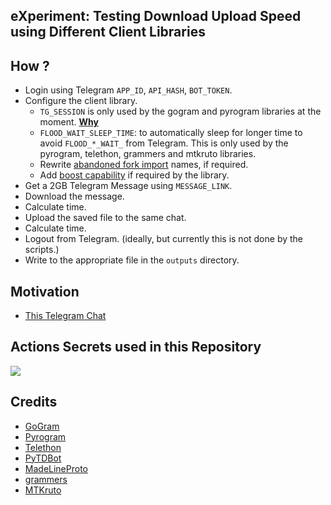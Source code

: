 ## eXperiment: Testing Download Upload Speed using Different Client Libraries

## How ?

- Login using Telegram `APP_ID`, `API_HASH`, `BOT_TOKEN`.
- Configure the client library.
    - `TG_SESSION` is only used by the gogram and pyrogram libraries at the moment. [**Why**](https://t.me/TG_Lore/22)
    - `FLOOD_WAIT_SLEEP_TIME`: to automatically sleep for longer time to avoid `FLOOD_*_WAIT_` from Telegram. This is only used by the pyrogram, telethon, grammers and mtkruto libraries.
    - Rewrite [abandoned fork import](https://github.com/TelegramPlayGround/bmt/blob/dacbca3/.github/workflows/hydrogram.yml#L31) names, if required.
    - Add [boost capability](https://github.com/TelegramPlayGround/bmt/blob/ed7f6ae/scripts/python/p2.py#L40) if required by the library.
- Get a 2GB Telegram Message using `MESSAGE_LINK`.
- Download the message.
- Calculate time.
- Upload the saved file to the same chat.
- Calculate time.
- Logout from Telegram. (ideally, but currently this is not done by the scripts.)
- Write to the appropriate file in the `outputs` directory.

## Motivation

- [This Telegram Chat](https://t.me/gogrammers/703819)

## Actions Secrets used in this Repository

![](https://is.gd/IkAgCs)

## Credits

- [GoGram](https://github.com/AmarnathCJD)
- [Pyrogram](https://github.com/delivrance)
- [Telethon](https://github.com/Lonami)
- [PyTDBot](https://github.com/AYMENJD/tdjson)
- [MadeLineProto](https://github.com/danog)
- [grammers](https://github.com/Lonami)
- [MTKruto](https://github.com/rojvv)
